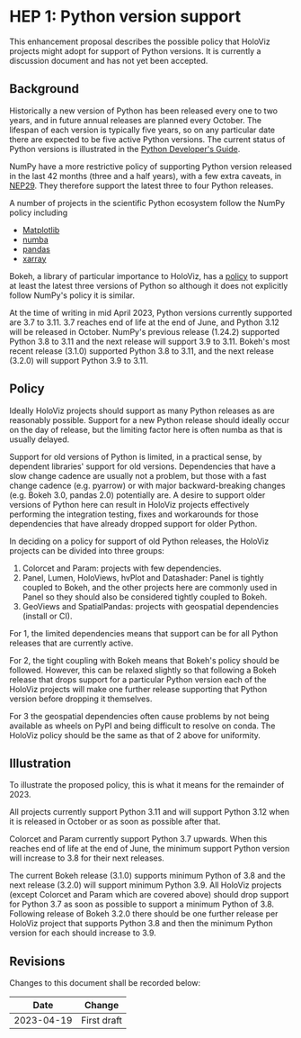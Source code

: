 # HEP 1: Python version support

This enhancement proposal describes the possible policy that HoloViz projects
might adopt for support of Python versions. It is currently a discussion
document and has not yet been accepted.

## Background

Historically a new version of Python has been released every one to two years,
and in future annual releases are planned every October. The lifespan of each
version is typically five years, so on any particular date there are expected
to be five active Python versions. The current status of Python versions is
illustrated in the
[Python Developer's Guide](https://devguide.python.org/versions).

NumPy have a more restrictive policy of supporting Python version released in
the last 42 months (three and a half years), with a few extra caveats, in
[NEP29](https://numpy.org/neps/nep-0029-deprecation_policy.html). They
therefore support the latest three to four Python releases.

A number of projects in the scientific Python ecosystem follow the NumPy policy
including

- [Matplotlib](https://matplotlib.org/stable/devel/min_dep_policy.html)
- [numba](https://numba.readthedocs.io/en/stable/release-notes.html#version-0-47-0-jan-2-2020)
- [pandas](https://pandas.pydata.org/pandas-docs/stable/development/policies.html)
- [xarray](https://xarray.pydata.org/en/v2023.04.0/getting-started-guide/installing.html#minimum-dependency-versions)

Bokeh, a library of particular importance to HoloViz, has a
[policy](https://github.com/bokeh/bokeh/wiki/BEP-9:-Downstream-Version-Support)
to support at least the latest three versions of Python so although it does not
explicitly follow NumPy's policy it is similar.

At the time of writing in mid April 2023, Python versions currently supported
are 3.7 to 3.11. 3.7 reaches end of life at the end of June, and Python 3.12
will be released in October. NumPy's previous release (1.24.2) supported Python
3.8 to 3.11 and the next release will support 3.9 to 3.11. Bokeh's most recent
release (3.1.0) supported Python 3.8 to 3.11, and the next release (3.2.0) will
support Python 3.9 to 3.11.

## Policy

Ideally HoloViz projects should support as many Python releases as are
reasonably possible. Support for a new Python release should ideally occur on
the day of release, but the limiting factor here is often numba as that is
usually delayed.

Support for old versions of Python is limited, in a practical sense, by
dependent libraries' support for old versions. Dependencies that have a slow
change cadence are usually not a problem, but those with a fast change cadence
(e.g. pyarrow) or with major backward-breaking changes (e.g. Bokeh 3.0, pandas
2.0) potentially are. A desire to support older versions of Python here can
result in HoloViz projects effectively performing the integration testing,
fixes and workarounds for those dependencies that have already dropped support
for older Python.

In deciding on a policy for support of old Python releases, the HoloViz
projects can be divided into three groups:

1. Colorcet and Param: projects with few dependencies.
2. Panel, Lumen, HoloViews, hvPlot and Datashader: Panel is tightly coupled to
Bokeh, and the other projects here are commonly used in Panel so they should
also be considered tightly coupled to Bokeh.
3. GeoViews and SpatialPandas: projects with geospatial dependencies (install
or CI).

For 1, the limited dependencies means that support can be for all Python
releases that are currently active.

For 2, the tight coupling with Bokeh means that Bokeh's policy should be
followed. However, this can be relaxed slightly so that following a Bokeh
release that drops support for a particular Python version each of the HoloViz
projects will make one further release supporting that Python version before
dropping it themselves.

For 3 the geospatial dependencies often cause problems by not being available
as wheels on PyPI and being difficult to resolve on conda. The HoloViz policy
should be the same as that of 2 above for uniformity.

## Illustration

To illustrate the proposed policy, this is what it means for the remainder of
2023.

All projects currently support Python 3.11 and will support Python 3.12 when it
is released in October or as soon as possible after that.

Colorcet and Param currently support Python 3.7 upwards. When this reaches end
of life at the end of June, the minimum support Python version will increase to
3.8 for their next releases.

The current Bokeh release (3.1.0) supports minimum Python of 3.8 and the next
release (3.2.0) will support minimum Python 3.9. All HoloViz projects (except
Colorcet and Param which are covered above) should
drop support for Python 3.7 as soon as possible to support a minimum Python of
3.8. Following release of Bokeh 3.2.0 there should be one further release per
HoloViz project that supports Python 3.8 and then the minimum Python version
for each should increase to 3.9.

## Revisions

Changes to this document shall be recorded below:

| Date	     | Change      |
| ---------- | ----------- |
| 2023-04-19 | First draft |
